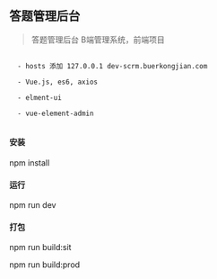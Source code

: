 ## 答题管理后台

> 答题管理后台 B端管理系统，前端项目

~~~

  - hosts 添加 127.0.0.1 dev-scrm.buerkongjian.com
  
  - Vue.js, es6, axios
  
  - elment-ui
  
  - vue-element-admin
  
~~~

#### 安装

npm install

#### 运行

npm run dev

#### 打包

npm run build:sit

npm run build:prod


